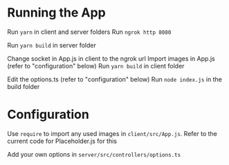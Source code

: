 # Running the App

Run `yarn` in client and server folders
Run `ngrok http 8080`

Run `yarn build` in server folder

Change socket in App.js in client to the ngrok url
Import images in App.js (refer to "configuration" below)
Run `yarn build` in client folder

Edit the options.ts (refer to "configuration" below)
Run `node index.js` in the build folder

# Configuration

Use `require` to import any used images in `client/src/App.js`. Refer to the current code for Placeholder.js for this

Add your own options in `server/src/controllers/options.ts`
